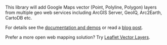This library will add Google Maps vector (Point, Polyline, Polygon) layers from multiple geo web services including ArcGIS Server, GeoIQ, Arc2Earth, CartoDB etc.

For details see the [documentation and demos](http://geojason.info/google-vector-layers/) or read a [blog post](http://geojason.info/2011/google-vector-layers/).

Prefer a more open web mapping solution? Try [Leaflet Vector Layers](https://github.com/JasonSanford/leaflet-vector-layers).